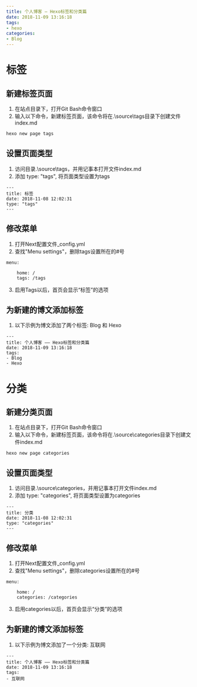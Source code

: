 ```yaml
---
title: 个人博客 — Hexo标签和分类篇
date: 2018-11-09 13:16:18
tags:
- hexo
categories:
- Blog
---
```

# 标签 #

## 新建标签页面 ##

1. 在站点目录下，打开Git Bash命令窗口
2. 输入以下命令，新建标签页面，该命令将在.\source\tags目录下创建文件index.md  
```bash
hexo new page tags
```

## 设置页面类型 ##

1. 访问目录.\source\tags，并用记事本打开文件index.md
2. 添加 type: "tags", 将页面类型设置为tags
```
---
title: 标签
date: 2018-11-08 12:02:31
type: "tags"
---
```
<!-- more -->

## 修改菜单 ##

1. 打开Next配置文件_config.yml
2. 查找"Menu settings"，删除tags设置所在的#号
```
menu:

	home: /
	tags: /tags
```
3. 启用Tags以后，首页会显示“标签”的选项

## 为新建的博文添加标签 ##

1. 以下示例为博文添加了两个标签: Blog 和 Hexo 
```
---
title: 个人博客 —— Hexo标签和分类篇
date: 2018-11-09 13:16:18
tags:
- Blog
- Hexo
```
# 分类 #

## 新建分类页面 ##

1. 在站点目录下，打开Git Bash命令窗口
2. 输入以下命令，新建标签页面，该命令将在.\source\categories目录下创建文件index.md  
```
hexo new page categories
```
## 设置页面类型 ##

1. 访问目录.\source\categories，并用记事本打开文件index.md
2. 添加 type: "categories", 将页面类型设置为categories
```
---
title: 分类
date: 2018-11-08 12:02:31
type: "categories"
---
```
## 修改菜单 ##

1. 打开Next配置文件_config.yml
2. 查找"Menu settings"，删除categories设置所在的#号
```
menu:

	home: /
	categories: /categories
```
3. 启用categories以后，首页会显示“分类”的选项

## 为新建的博文添加标签 ##

1. 以下示例为博文添加了一个分类: 互联网 
```
---
title: 个人博客 —— Hexo标签和分类篇
date: 2018-11-09 13:16:18
tags:
- 互联网
```
